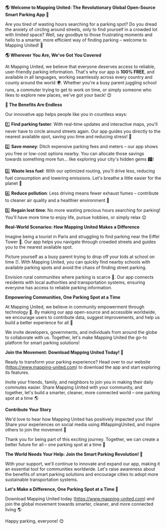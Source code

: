 **🌎 Welcome to Mapping United: The Revolutionary Global Open-Source Smart Parking App 🚗**

Are you tired of wasting hours searching for a parking spot? Do you dread the anxiety of circling around streets, only to find yourself in a crowded lot with limited space? Well, say goodbye to those frustrating moments and hello to a smarter, more efficient way of finding parking – welcome to Mapping United! 🌟

**🌎 Wherever You Are, We've Got You Covered**

At Mapping United, we believe that everyone deserves access to reliable, user-friendly parking information. That's why our app is **100% FREE**, and available in all languages, working seamlessly across every country and county around the world 🌍. Whether you're a busy parent juggling school runs, a commuter trying to get to work on time, or simply someone who likes to explore new places, we've got your back! 😊

**🚗 The Benefits Are Endless**

Our innovative app helps people like you in countless ways:

1️⃣ **Find parking faster**: With real-time updates and interactive maps, you'll never have to circle around streets again. Our app guides you directly to the nearest available spot, saving you time and reducing stress! 💨

2️⃣ **Save money**: Ditch expensive parking fees and meters – our app shows you free or low-cost options nearby. You can allocate those savings towards something more fun... like exploring your city's hidden gems 🏙️!

3️⃣ **Waste less fuel**: With our optimized routing, you'll drive less, reducing fuel consumption and lowering emissions. Let's breathe a little easier for the planet 🌿

4️⃣ **Reduce pollution**: Less driving means fewer exhaust fumes – contribute to cleaner air quality and a healthier environment 🌱

5️⃣ **Regain lost time**: No more wasting precious hours searching for parking! You'll have more time to enjoy life, pursue hobbies, or simply relax 😌

**Real-World Scenarios: How Mapping United Makes a Difference**

Imagine being a tourist in Paris and struggling to find parking near the Eiffel Tower 🗼️. Our app helps you navigate through crowded streets and guides you to the nearest available spot.

Picture yourself as a busy parent trying to drop off your kids at school on time ⏰. With Mapping United, you can quickly find nearby schools with available parking spots and avoid the chaos of finding street parking.

Envision rural communities where parking is scarce 🌄. Our app connects residents with local authorities and transportation systems, ensuring everyone has access to reliable parking information.

**Empowering Communities, One Parking Spot at a Time**

At Mapping United, we believe in community empowerment through technology 🤝. By making our app open-source and accessible worldwide, we encourage users to contribute data, suggest improvements, and help us build a better experience for all 🌈

We invite developers, governments, and individuals from around the globe to collaborate with us. Together, let's make Mapping United the go-to platform for smart parking solutions!

**Join the Movement: Download Mapping United Today! 📲**

Ready to transform your parking experience? Head over to our website (https://www.mapping-united.com) to download the app and start exploring its features.

Invite your friends, family, and neighbors to join you in making their daily commutes easier. Share Mapping United with your community, and together, let's build a smarter, cleaner, more connected world – one parking spot at a time 🌎

**Contribute Your Story**

We'd love to hear how Mapping United has positively impacted your life! Share your experiences on social media using #MappingUnited, and inspire others to join the movement 💬

Thank you for being part of this exciting journey. Together, we can create a better future for all – one parking spot at a time 🌟

**The World Needs Your Help: Join the Smart Parking Revolution! 🚀**

With your support, we'll continue to innovate and expand our app, making it an essential tool for communities worldwide. Let's raise awareness about the benefits of smart parking solutions and encourage cities to adopt more sustainable transportation systems.

**Let's Make a Difference, One Parking Spot at a Time 💖**

Download Mapping United today (https://www.mapping-united.com) and join the global movement towards smarter, cleaner, and more connected living 🌎

Happy parking, everyone! 😊